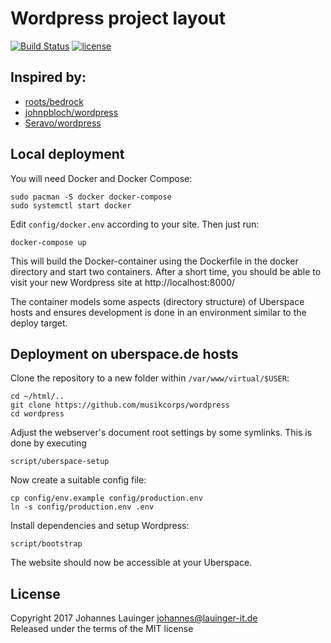 # Wordpress project layout

[![Build Status](https://travis-ci.org/musikcorps/wordpress-uberspace.svg?branch=master)](https://travis-ci.org/musikcorps/wordpress-uberspace)
[![license](https://img.shields.io/github/license/mashape/apistatus.svg)]()


## Inspired by:
 * [roots/bedrock](https://github.com/roots/bedrock)
 * [johnpbloch/wordpress](https://github.com/johnpbloch/wordpress)
 * [Seravo/wordpress](https://github.com/Seravo/wordpress)


## Local deployment

You will need Docker and Docker Compose:

```
sudo pacman -S docker docker-compose
sudo systemctl start docker
```

Edit `config/docker.env` according to your site. Then just run:

```
docker-compose up
```

This will build the Docker-container using the Dockerfile in the docker directory and start two containers. After a short time, you should be able to visit your new Wordpress site at http://localhost:8000/

The container models some aspects (directory structure) of Uberspace hosts and ensures development is done in an environment similar to the deploy target.


## Deployment on uberspace.de hosts

Clone the repository to a new folder within `/var/www/virtual/$USER`:

```
cd ~/html/..
git clone https://github.com/musikcorps/wordpress
cd wordpress
```

Adjust the webserver's document root settings by some symlinks. This is done by executing

```
script/uberspace-setup
```

Now create a suitable config file:

```
cp config/env.example config/production.env
ln -s config/production.env .env
```

Install dependencies and setup Wordpress:

```
script/bootstrap
```

The website should now be accessible at your Uberspace.


## License

Copyright 2017 Johannes Lauinger <johannes@lauinger-it.de>  
Released under the terms of the MIT license


